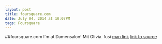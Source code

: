```yaml
---
layout: post
title: foursquare.com
date: July 04, 2014 at 10:07PM
tags: Foursquare
---
```

##foursquare.com
I'm at Damensalon! Mit Olivia. fusi [map link](http://ift.tt/1oiMlOI)
[link to source](http://ift.tt/1j5tucC) 
